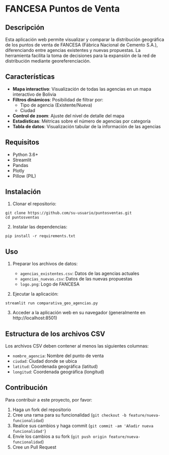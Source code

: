 # FANCESA Puntos de Venta

## Descripción
Esta aplicación web permite visualizar y comparar la distribución geográfica de los puntos de venta de FANCESA (Fábrica Nacional de Cemento S.A.), diferenciando entre agencias existentes y nuevas propuestas. La herramienta facilita la toma de decisiones para la expansión de la red de distribución mediante georeferenciación.

## Características
- **Mapa interactivo**: Visualización de todas las agencias en un mapa interactivo de Bolivia
- **Filtros dinámicos**: Posibilidad de filtrar por:
  - Tipo de agencia (Existente/Nueva)
  - Ciudad
- **Control de zoom**: Ajuste del nivel de detalle del mapa
- **Estadísticas**: Métricas sobre el número de agencias por categoría
- **Tabla de datos**: Visualización tabular de la información de las agencias

## Requisitos
- Python 3.6+
- Streamlit
- Pandas
- Plotly
- Pillow (PIL)

## Instalación

1. Clonar el repositorio:
```
git clone https://github.com/su-usuario/puntosventas.git
cd puntosventas
```

2. Instalar las dependencias:
```
pip install -r requirements.txt
```

## Uso

1. Preparar los archivos de datos:
   - `agencias_existentes.csv`: Datos de las agencias actuales
   - `agencias_nuevas.csv`: Datos de las nuevas propuestas
   - `logo.png`: Logo de FANCESA

2. Ejecutar la aplicación:
```
streamlit run comparativa_geo_agencias.py
```

3. Acceder a la aplicación web en su navegador (generalmente en http://localhost:8501)

## Estructura de los archivos CSV

Los archivos CSV deben contener al menos las siguientes columnas:
- `nombre_agencia`: Nombre del punto de venta
- `ciudad`: Ciudad donde se ubica
- `latitud`: Coordenada geográfica (latitud)
- `longitud`: Coordenada geográfica (longitud)

## Contribución
Para contribuir a este proyecto, por favor:
1. Haga un fork del repositorio
2. Cree una rama para su funcionalidad (`git checkout -b feature/nueva-funcionalidad`)
3. Realice sus cambios y haga commit (`git commit -am 'Añadir nueva funcionalidad'`)
4. Envíe los cambios a su fork (`git push origin feature/nueva-funcionalidad`)
5. Cree un Pull Request
